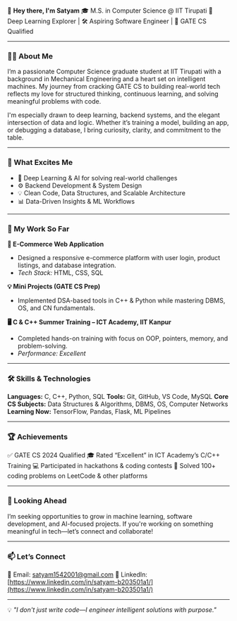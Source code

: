 👋 **Hey there, I'm Satyam**
🎓 M.S. in Computer Science @ IIT Tirupati
🤖 Deep Learning Explorer | 🛠️ Aspiring Software Engineer | 🎯 GATE CS Qualified

---

### 👨‍💻 About Me

I’m a passionate Computer Science graduate student at IIT Tirupati with a background in Mechanical Engineering and a heart set on intelligent machines. My journey from cracking GATE CS to building real-world tech reflects my love for structured thinking, continuous learning, and solving meaningful problems with code.

I'm especially drawn to deep learning, backend systems, and the elegant intersection of data and logic. Whether it’s training a model, building an app, or debugging a database, I bring curiosity, clarity, and commitment to the table.

---

### 🌟 What Excites Me

* 🤖 Deep Learning & AI for solving real-world challenges
* ⚙️ Backend Development & System Design
* 💡 Clean Code, Data Structures, and Scalable Architecture
* 📊 Data-Driven Insights & ML Workflows

---

### 🧪 My Work So Far

**🛒 E-Commerce Web Application**

* Designed a responsive e-commerce platform with user login, product listings, and database integration.
* *Tech Stack:* HTML, CSS, SQL

**💡 Mini Projects (GATE CS Prep)**

* Implemented DSA-based tools in C++ & Python while mastering DBMS, OS, and CN fundamentals.

**🖥️ C & C++ Summer Training – ICT Academy, IIT Kanpur**

* Completed hands-on training with focus on OOP, pointers, memory, and problem-solving.
* *Performance: Excellent*

---

### 🛠️ Skills & Technologies

**Languages:** C, C++, Python, SQL
**Tools:** Git, GitHub, VS Code, MySQL
**Core CS Subjects:** Data Structures & Algorithms, DBMS, OS, Computer Networks
**Learning Now:** TensorFlow, Pandas, Flask, ML Pipelines

---

### 🏆 Achievements

✅ GATE CS 2024 Qualified
🎓 Rated “Excellent” in ICT Academy’s C/C++ Training
💻 Participated in hackathons & coding contests
🧠 Solved 100+ coding problems on LeetCode & other platforms

---

### 🎯 Looking Ahead

I’m seeking opportunities to grow in machine learning, software development, and AI-focused projects. If you're working on something meaningful in tech—let’s connect and collaborate!

---

### 📫 Let’s Connect

📧 Email: [satyam1542001@gmail.com](mailto:satyam1542001@gmail.com)
🔗 LinkedIn: [https://www.linkedin.com/in/satyam-b203501a1/](https://www.linkedin.com/in/satyam-b203501a1/)

---

💡 *"I don't just write code—I engineer intelligent solutions with purpose."*

